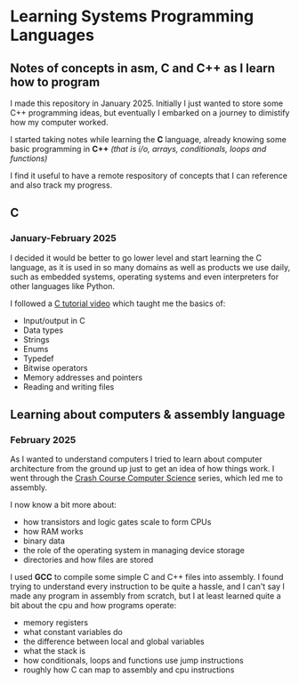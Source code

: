 # Learning Systems Programming Languages
## Notes of concepts in **asm, C and C++** as I learn how to program

I made this repository in January 2025. Initially I just wanted to store some
C++ programming ideas, but eventually I embarked on a journey to dimistify how my
computer worked.

I started taking notes while learning the **C** language, already knowing
some basic programming in **C++** *(that is i/o, arrays, conditionals, 
loops and functions)* 

I find it useful to have a remote respository of concepts that I can reference
and also track my progress.

## C
### January-February 2025

I decided it would be better to go lower level and start learning
the C language, as it is used in so many domains as well as products
we use daily, such as embedded systems, operating systems and even
interpreters for other languages like Python.

I followed a [C tutorial video](https://youtu.be/87SH2Cn0s9A?si=LxIadvo_bsFoAonx)
which taught me the basics of:
- Input/output in C
- Data types
- Strings
- Enums
- Typedef
- Bitwise operators
- Memory addresses and pointers
- Reading and writing files

## Learning about computers & assembly language
### February 2025

As I wanted to understand computers I tried to learn about computer architecture
from the ground up just to get an idea of how things work. I went through the
[Crash Course Computer Science](https://youtube.com/playlist?list=PL8dPuuaLjXtNlUrzyH5r6jN9ulIgZBpdo&si=lNaGR6sSJz-Innin) series, which led me to assembly.

I now know a bit more about:

- how transistors and logic gates scale to form CPUs
- how RAM works
- binary data
- the role of the operating system in managing device storage
- directories and how files are stored

I used **GCC** to compile some simple C and C++ files into assembly. 
I found trying to understand every instruction to be quite a hassle, 
and I can't say I made any program in assembly from scratch, but I 
at least learned quite a bit about the cpu and how programs operate:

- memory registers
- what constant variables do
- the difference between local and global variables
- what the stack is
- how conditionals, loops and functions use jump instructions
- roughly how C can map to assembly and cpu instructions